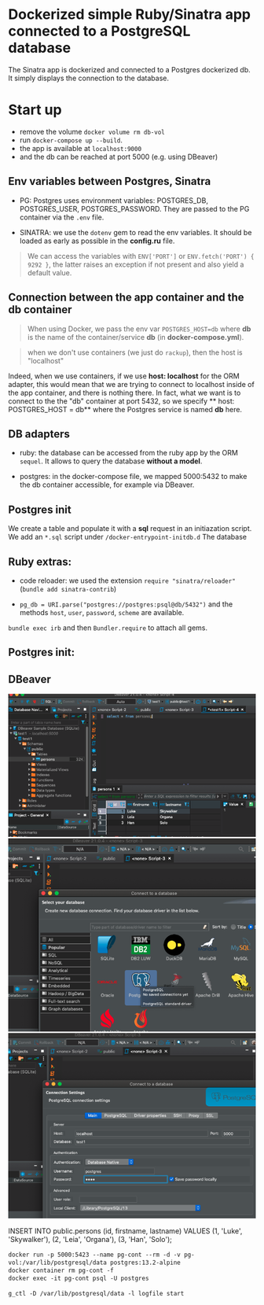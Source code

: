 # Dockerized simple Ruby/Sinatra app connected to a PostgreSQL database

The Sinatra app is dockerized and connected to a Postgres dockerized db.
It simply displays the connection to the database.

# Start up

- remove the volume `docker volume rm db-vol`
- run `docker-compose up --build`.
- the app is available at `localhost:9000`
- and the db can be reached at port 5000 (e.g. using DBeaver)

## Env variables between Postgres, Sinatra

- PG: Postgres uses environment variables: POSTGRES_DB, POSTGRES_USER, POSTGRES_PASSWORD.
  They are passed to the PG container via the `.env` file.

- SINATRA: we use the `dotenv` gem to read the env variables.
  It should be loaded as early as possible in the **config.ru** file.

> We can access the variables with `ENV['PORT']` or `ENV.fetch('PORT') { 9292 }`,
> the latter raises an exception if not present and also yield a default value.

## Connection between the app container and the db container

> When using Docker, we pass the env var `POSTGRES_HOST=db` where **db** is the name of the container/service **db** (in **docker-compose.yml**).

> when we don't use containers (we just do `rackup`), then the host is "localhost"

Indeed, when we use containers, if we use **host: localhost** for the ORM adapter, this
would mean that we are trying to connect to localhost inside of the app container, and there is nothing there.
In fact, what we want is to connect to the the "db" container at port 5432, so
we specify ** host: POSTGRES_HOST = db** where the Postgres service is named **db** here.

## DB adapters

- ruby: the database can be accessed from the ruby app by the ORM `sequel`.
  It allows to query the database **without a model**.

- postgres: in the docker-compose file, we mapped 5000:5432 to make the db container accessible,
  for example via DBeaver.

## Postgres init

We create a table and populate it with a **sql** request in an initiazation script.
We add an `*.sql` script under `/docker-entrypoint-initdb.d` The database

## Ruby extras:

- code reloader: we used the extension `require "sinatra/reloader"` (`bundle add sinatra-contrib`)

- `pg_db = URI.parse("postgres://postgres:psql@db/5432")` and the methods `host`, `user`, `password`, `scheme` are available.

`bundle exec irb` and then `Bundler.require` to attach all gems.

## Postgres init:

## DBeaver

![connect to pg](./images/connect-query.png)
![connect to db](./images/connect-to-db.png)
![select db](./images/select-db.png)

INSERT INTO public.persons
(id, firstname, lastname)
VALUES
(1, 'Luke', 'Skywalker'),
(2, 'Leia', 'Organa'),
(3, 'Han', 'Solo');

    docker run -p 5000:5423 --name pg-cont --rm -d -v pg-vol:/var/lib/postgresql/data postgres:13.2-alpine
    docker container rm pg-cont -f
    docker exec -it pg-cont psql -U postgres

`g_ctl -D /var/lib/postgresql/data -l logfile start`
